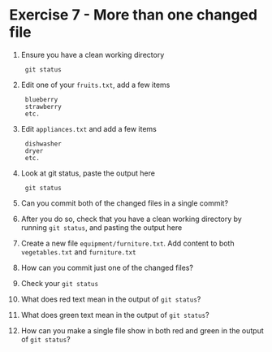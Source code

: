 # Exercise 7 - More than one changed file

1. Ensure you have a clean working directory

        git status

2. Edit one of your `fruits.txt`, add a few items

        blueberry
        strawberry
        etc.

3. Edit `appliances.txt` and add a few items

        dishwasher
        dryer
        etc.

4. Look at git status, paste the output here

        git status

5. Can you commit both of the changed files in a single commit?
<!-- No -->

6. After you do so, check that you have a clean working directory by running `git status`, and pasting the output here
<!-- On branch master
nothing to commit, working tree clean -->

7. Create a new file `equipment/furniture.txt`. Add content to both `vegetables.txt` and `furniture.txt`

8. How can you commit just one of the changed files?
<!-- git add equipment/furniture.txt 
git commit -m "add new furniture"  -->
9. Check your `git status`

10. What does red text mean in the output of `git status`?
<!-- modified -->
11. What does green text mean in the output of `git status`?
<!-- new file -->

12. How can you make a single file show in both red and green in the output of `git status`?

